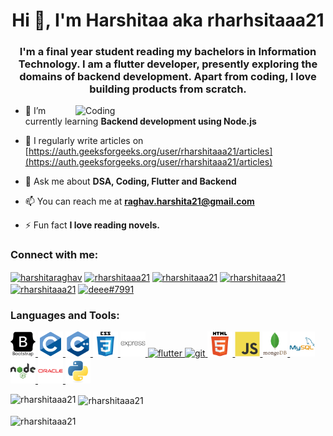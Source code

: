 
<h1 align="center">Hi 👋, I'm Harshitaa aka rharhsitaaa21</h1>
<h3 align="center">I'm a final year student reading my bachelors in Information Technology. I am a flutter developer, presently exploring the domains of backend development. Apart from coding, I love building products from scratch.</h3>
<img align="right" alt="Coding" width="400" src="https://c.tenor.com/PP9v7VIs6R4AAAAd/scaler-create-impact.gif">

- 🌱 I’m currently learning **Backend development using Node.js**

- 📝 I regularly write articles on [https://auth.geeksforgeeks.org/user/rharshitaaa21/articles](https://auth.geeksforgeeks.org/user/rharshitaaa21/articles)

- 💬 Ask me about **DSA, Coding, Flutter and Backend**

- 📫 You can reach me at **raghav.harshita21@gmail.com**

- ⚡ Fun fact **I love reading novels.**

<h3 align="left">Connect with me:</h3>
<p align="left">
<a href="https://www.codechef.com/users/harshitaraghav" target="blank"><img align="center" src="https://cdn.jsdelivr.net/npm/simple-icons@3.1.0/icons/codechef.svg" alt="harshitaraghav" height="30" width="40" /></a>
<a href="https://www.hackerrank.com/rharshitaaa21" target="blank"><img align="center" src="https://raw.githubusercontent.com/rahuldkjain/github-profile-readme-generator/master/src/images/icons/Social/hackerrank.svg" alt="rharshitaaa21" height="30" width="40" /></a>
<a href="https://codeforces.com/profile/rharshitaaa21" target="blank"><img align="center" src="https://raw.githubusercontent.com/rahuldkjain/github-profile-readme-generator/master/src/images/icons/Social/codeforces.svg" alt="rharshitaaa21" height="30" width="40" /></a>
<a href="https://www.leetcode.com/rharshitaaa21" target="blank"><img align="center" src="https://raw.githubusercontent.com/rahuldkjain/github-profile-readme-generator/master/src/images/icons/Social/leet-code.svg" alt="rharshitaaa21" height="30" width="40" /></a>
<a href="https://auth.geeksforgeeks.org/user/rharshitaaa21" target="blank"><img align="center" src="https://raw.githubusercontent.com/rahuldkjain/github-profile-readme-generator/master/src/images/icons/Social/geeks-for-geeks.svg" alt="rharshitaaa21" height="30" width="40" /></a>
<a href="https://discord.gg/deee#7991" target="blank"><img align="center" src="https://raw.githubusercontent.com/rahuldkjain/github-profile-readme-generator/master/src/images/icons/Social/discord.svg" alt="deee#7991" height="30" width="40" /></a>
</p>

<h3 align="left">Languages and Tools:</h3>
<p align="left"> <a href="https://getbootstrap.com" target="_blank" rel="noreferrer"> <img src="https://raw.githubusercontent.com/devicons/devicon/master/icons/bootstrap/bootstrap-plain-wordmark.svg" alt="bootstrap" width="40" height="40"/> </a> <a href="https://www.cprogramming.com/" target="_blank" rel="noreferrer"> <img src="https://raw.githubusercontent.com/devicons/devicon/master/icons/c/c-original.svg" alt="c" width="40" height="40"/> </a> <a href="https://www.w3schools.com/cpp/" target="_blank" rel="noreferrer"> <img src="https://raw.githubusercontent.com/devicons/devicon/master/icons/cplusplus/cplusplus-original.svg" alt="cplusplus" width="40" height="40"/> </a> <a href="https://www.w3schools.com/css/" target="_blank" rel="noreferrer"> <img src="https://raw.githubusercontent.com/devicons/devicon/master/icons/css3/css3-original-wordmark.svg" alt="css3" width="40" height="40"/> </a> <a href="https://expressjs.com" target="_blank" rel="noreferrer"> <img src="https://raw.githubusercontent.com/devicons/devicon/master/icons/express/express-original-wordmark.svg" alt="express" width="40" height="40"/> </a> <a href="https://flutter.dev" target="_blank" rel="noreferrer"> <img src="https://www.vectorlogo.zone/logos/flutterio/flutterio-icon.svg" alt="flutter" width="40" height="40"/> </a> <a href="https://git-scm.com/" target="_blank" rel="noreferrer"> <img src="https://www.vectorlogo.zone/logos/git-scm/git-scm-icon.svg" alt="git" width="40" height="40"/> </a> <a href="https://www.w3.org/html/" target="_blank" rel="noreferrer"> <img src="https://raw.githubusercontent.com/devicons/devicon/master/icons/html5/html5-original-wordmark.svg" alt="html5" width="40" height="40"/> </a> <a href="https://developer.mozilla.org/en-US/docs/Web/JavaScript" target="_blank" rel="noreferrer"> <img src="https://raw.githubusercontent.com/devicons/devicon/master/icons/javascript/javascript-original.svg" alt="javascript" width="40" height="40"/> </a> <a href="https://www.mongodb.com/" target="_blank" rel="noreferrer"> <img src="https://raw.githubusercontent.com/devicons/devicon/master/icons/mongodb/mongodb-original-wordmark.svg" alt="mongodb" width="40" height="40"/> </a> <a href="https://www.mysql.com/" target="_blank" rel="noreferrer"> <img src="https://raw.githubusercontent.com/devicons/devicon/master/icons/mysql/mysql-original-wordmark.svg" alt="mysql" width="40" height="40"/> </a> <a href="https://nodejs.org" target="_blank" rel="noreferrer"> <img src="https://raw.githubusercontent.com/devicons/devicon/master/icons/nodejs/nodejs-original-wordmark.svg" alt="nodejs" width="40" height="40"/> </a> <a href="https://www.oracle.com/" target="_blank" rel="noreferrer"> <img src="https://raw.githubusercontent.com/devicons/devicon/master/icons/oracle/oracle-original.svg" alt="oracle" width="40" height="40"/> </a> <a href="https://www.python.org" target="_blank" rel="noreferrer"> <img src="https://raw.githubusercontent.com/devicons/devicon/master/icons/python/python-original.svg" alt="python" width="40" height="40"/> </a> </p>

<p><img align="left" src="https://github-readme-stats.vercel.app/api/top-langs?username=rharshitaaa21&show_icons=true&locale=en&layout=compact" alt="rharshitaaa21" /></p>

<p>&nbsp;<img align="center" src="https://github-readme-stats.vercel.app/api?username=rharshitaaa21&show_icons=true&locale=en" alt="rharshitaaa21" /></p>

<p><img align="center" src="https://github-readme-streak-stats.herokuapp.com/?user=rharshitaaa21&" alt="rharshitaaa21" /></p>
